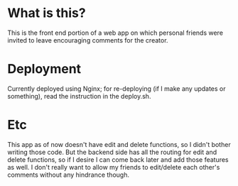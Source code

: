 # What is this?
This is the front end portion of a web app on which personal friends were invited to leave encouraging comments for the creator.

# Deployment
Currently deployed using Nginx; for re-deploying (if I make any updates or something), read the instruction in the deploy.sh. 

# Etc
This app as of now doesn't have edit and delete functions, so I didn't bother writing those code.
But the backend side has all the routing for edit and delete functions, so if I desire I can come back later and add those features as well.
I don't really want to allow my friends to edit/delete each other's comments without any hindrance though.  


